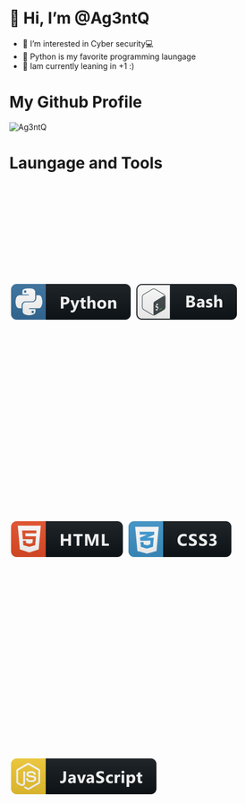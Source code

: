 # 👋 Hi, I’m @Ag3ntQ
- 👀 I’m interested in Cyber security💻
- 🐍 Python is my favorite programming laungage
- 🌱 Iam currently leaning in +1 :)

# My Github Profile
<img src="https://github-readme-stats.vercel.app/api?username=Ag3ntQ&hide_border=true&show_icons=true" alt="Ag3ntQ">

# Laungage and Tools
<img src="https://raw.githubusercontent.com/MikeCodesDotNET/ColoredBadges/master/svg/dev/languages/python.svg" alt="python" style="vertical-align:top;width=120; margin:180px 3px">
<img src="https://raw.githubusercontent.com/MikeCodesDotNET/ColoredBadges/master/svg/dev/tools/bash.svg" alt="bash" style="vertical-align:top; margin:180px 3px">
<img src="https://raw.githubusercontent.com/MikeCodesDotNET/ColoredBadges/master/svg/dev/languages/html.svg" alt="HTML" style="vertical-align:top; margin:180px 3px">
<img src="https://raw.githubusercontent.com/MikeCodesDotNET/ColoredBadges/master/svg/dev/languages/css3.svg" alt="Css" style="vertical-align:top; margin:180px 3px">
<img src="https://raw.githubusercontent.com/MikeCodesDotNET/ColoredBadges/master/svg/dev/languages/js.svg" alt="js" style="vertical-align:top; margin:180px 3px">
